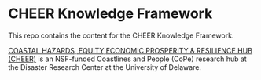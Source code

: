 # CHEER Knowledge Framework

This repo contains the content for the CHEER Knowledge Framework.

[COASTAL HAZARDS, EQUITY,ECONOMIC PROSPERITY & RESILIENCE HUB (CHEER)](https://www.drc.udel.edu/cheer/) is an NSF-funded Coastlines and People (CoPe) research hub at the Disaster Research Center at the University of Delaware.




